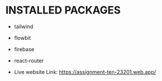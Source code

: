 # INSTALLED PACKAGES

- tailwind
- flowbit
- firebase
- react-router

- Live website Link: https://assignment-ten-23201.web.app/
